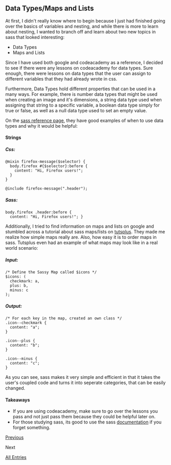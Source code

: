 ## Data Types/Maps and Lists
At first, I didn't really know where to begin because I just had finished going over the basics of variables and nesting, and while
there is more to learn about nesting, I wanted to branch off and learn about two new topics in sass that looked interesting:
 - Data Types
 - Maps and Lists

Since I have used both google and codeacademy as a reference, I decided to see if there were any lessons on codeacademy for data types.
Sure enough, there were lessons on data types that the user can assign to different variables that they had already wrote in css.

Furthermore, Data Types hold different properties that can be used in a many ways. For example, there is number 
data types that might be used when creating an image and it's dimensions, a string data type used when assigning that string to a specific variable, a boolean 
data type simply for true or false, as well as a null data type used to set an empty value.

On the [sass reference page](http://sass-lang.com/documentation/file.SASS_REFERENCE.html#data_types), they have good examples of when to use data types and why it would be helpful:

#### Strings

##### Css:
```
@mixin firefox-message($selector) {
  body.firefox #{$selector}:before {
    content: "Hi, Firefox users!";
  }
}

@include firefox-message(".header");
```

##### Sass:
```
body.firefox .header:before {
  content: "Hi, Firefox users!"; }
```

Additionally, I tried to find information on maps and lists on google and stumbled across a tutorial about sass maps/lists on [tutsplus](https://webdesign.tutsplus.com/tutorials/an-introduction-to-sass-maps-usage-and-examples--cms-22184). 
They made me realize how simple maps really are. Also, how easy it is to order maps in sass. Tutsplus even had an example of what maps may look
like in a real world scenario:

##### Input:
```
/* Define the Sassy Map called $icons */
$icons: (
  checkmark: a,
  plus: b,
  minus: c
);
```

##### Output:
```
/* For each key in the map, created an own class */
.icon--checkmark {
  content: "a";
}
 
.icon--plus {
  content: "b";
}
 
.icon--minus {
  content: "c";
}
```
As you can see, sass makes it very simple and efficient in that it takes the user's coupled code and turns it into seperate categories, that can be easily 
changed. 

#### Takeaways
- If you are using codeacademy, make sure to go over the lessons you pass and not just pass them because they could be helpful later on.
- For those studying sass, its good to use the sass [documentation](http://sass-lang.com/documentation/) if you forget something.

[Previous](entry03-var.md)

Next

[All Entries](../README.md)